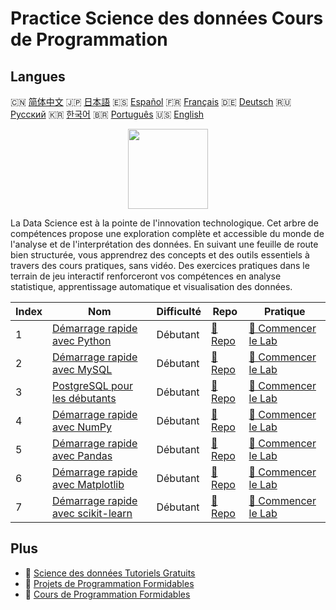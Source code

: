 # Practice Science des données Cours de Programmation

## Langues

🇨🇳 [简体中文](README_zh.md) 🇯🇵 [日本語](README_ja.md) 🇪🇸 [Español](README_es.md) 🇫🇷 [Français](README_fr.md) 🇩🇪 [Deutsch](README_de.md) 🇷🇺 [Русский](README_ru.md) 🇰🇷 [한국어](README_ko.md) 🇧🇷 [Português](README_pt.md) 🇺🇸 [English](README.md) 

<div align="center">
<img width="128px" src="https://file.labex.io/path/Ctx67nWJaNg4.png">
</div>

La Data Science est à la pointe de l'innovation technologique. Cet arbre de compétences propose une exploration complète et accessible du monde de l'analyse et de l'interprétation des données. En suivant une feuille de route bien structurée, vous apprendrez des concepts et des outils essentiels à travers des cours pratiques, sans vidéo. Des exercices pratiques dans le terrain de jeu interactif renforceront vos compétences en analyse statistique, apprentissage automatique et visualisation des données.

|   Index | Nom                                                                                             | Difficulté   | Repo                                                                   | Pratique                                                                         |
|---------|-------------------------------------------------------------------------------------------------|--------------|------------------------------------------------------------------------|----------------------------------------------------------------------------------|
|       1 | [Démarrage rapide avec Python](https://labex.io/fr/courses/quick-start-with-python)             | Débutant     | [🔗 Repo](https://github.com/labex-labs/quick-start-with-python)       | [🚀 Commencer le Lab](https://labex.io/fr/courses/quick-start-with-python)       |
|       2 | [Démarrage rapide avec MySQL](https://labex.io/fr/courses/quick-start-with-mysql)               | Débutant     | [🔗 Repo](https://github.com/labex-labs/quick-start-with-mysql)        | [🚀 Commencer le Lab](https://labex.io/fr/courses/quick-start-with-mysql)        |
|       3 | [PostgreSQL pour les débutants](https://labex.io/fr/courses/postgresql-for-beginners)           | Débutant     | [🔗 Repo](https://github.com/labex-labs/postgresql-for-beginners)      | [🚀 Commencer le Lab](https://labex.io/fr/courses/postgresql-for-beginners)      |
|       4 | [Démarrage rapide avec NumPy](https://labex.io/fr/courses/quick-start-with-numpy)               | Débutant     | [🔗 Repo](https://github.com/labex-labs/quick-start-with-numpy)        | [🚀 Commencer le Lab](https://labex.io/fr/courses/quick-start-with-numpy)        |
|       5 | [Démarrage rapide avec Pandas](https://labex.io/fr/courses/quick-start-with-pandas)             | Débutant     | [🔗 Repo](https://github.com/labex-labs/quick-start-with-pandas)       | [🚀 Commencer le Lab](https://labex.io/fr/courses/quick-start-with-pandas)       |
|       6 | [Démarrage rapide avec Matplotlib](https://labex.io/fr/courses/quick-start-with-matplotlib)     | Débutant     | [🔗 Repo](https://github.com/labex-labs/quick-start-with-matplotlib)   | [🚀 Commencer le Lab](https://labex.io/fr/courses/quick-start-with-matplotlib)   |
|       7 | [Démarrage rapide avec scikit-learn](https://labex.io/fr/courses/quick-start-with-scikit-learn) | Débutant     | [🔗 Repo](https://github.com/labex-labs/quick-start-with-scikit-learn) | [🚀 Commencer le Lab](https://labex.io/fr/courses/quick-start-with-scikit-learn) |

## Plus

- 🔗 [Science des données Tutoriels Gratuits](https://github.com/labex-labs/data-science-free-tutorials)
- 🔗 [Projets de Programmation Formidables](https://github.com/labex-labs/awesome-programming-projects)
- 🔗 [Cours de Programmation Formidables](https://github.com/labex-labs/awesome-programming-courses)

